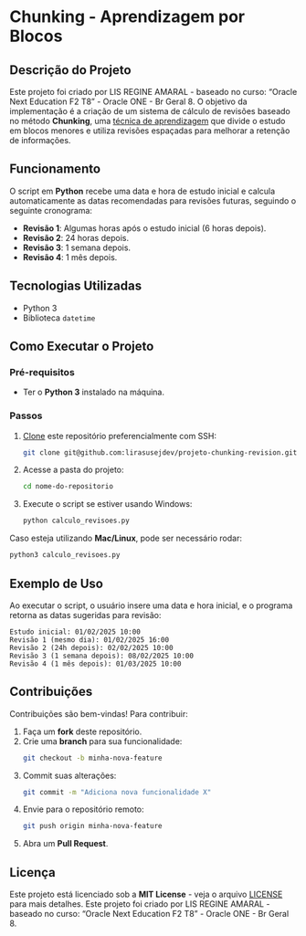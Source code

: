 # Chunking - Aprendizagem por Blocos

## Descrição do Projeto
Este projeto foi criado por LIS REGINE AMARAL - baseado no curso: “Oracle Next Education F2 T8” - Oracle ONE - Br Geral 8. O objetivo da implementação é a criação de um sistema de cálculo de revisões baseado no método **Chunking**, uma [técnica de aprendizagem](https://cursos.alura.com.br/forum/topico-conceitos-de-chunks-436017) que divide o estudo em blocos menores e utiliza revisões espaçadas para melhorar a retenção de informações.

## Funcionamento
O script em **Python** recebe uma data e hora de estudo inicial e calcula automaticamente as datas recomendadas para revisões futuras, seguindo o seguinte cronograma:

- **Revisão 1**: Algumas horas após o estudo inicial (6 horas depois).
- **Revisão 2**: 24 horas depois.
- **Revisão 3**: 1 semana depois.
- **Revisão 4**: 1 mês depois.

## Tecnologias Utilizadas
- Python 3
- Biblioteca `datetime`

## Como Executar o Projeto
### Pré-requisitos
- Ter o **Python 3** instalado na máquina.

### Passos
1. [Clone](https://docs.github.com/pt/repositories/creating-and-managing-repositories/cloning-a-repository) este repositório preferencialmente com SSH:
   ```bash
   git clone git@github.com:lirasusejdev/projeto-chunking-revision.git
   ```
2. Acesse a pasta do projeto:
   ```bash
   cd nome-do-repositorio
   ```
3. Execute o script se estiver usando Windows:
   ```bash
   python calculo_revisoes.py
   ```

Caso esteja utilizando **Mac/Linux**, pode ser necessário rodar:
   ```bash
   python3 calculo_revisoes.py
   ```

## Exemplo de Uso
Ao executar o script, o usuário insere uma data e hora inicial, e o programa retorna as datas sugeridas para revisão:

```
Estudo inicial: 01/02/2025 10:00
Revisão 1 (mesmo dia): 01/02/2025 16:00
Revisão 2 (24h depois): 02/02/2025 10:00
Revisão 3 (1 semana depois): 08/02/2025 10:00
Revisão 4 (1 mês depois): 01/03/2025 10:00
```

## Contribuições
Contribuições são bem-vindas! Para contribuir:
1. Faça um **fork** deste repositório.
2. Crie uma **branch** para sua funcionalidade:
   ```bash
   git checkout -b minha-nova-feature
   ```
3. Commit suas alterações:
   ```bash
   git commit -m "Adiciona nova funcionalidade X"
   ```
4. Envie para o repositório remoto:
   ```bash
   git push origin minha-nova-feature
   ```
5. Abra um **Pull Request**.

## Licença
Este projeto está licenciado sob a **MIT License** - veja o arquivo [LICENSE](LICENSE) para mais detalhes.
Este projeto foi criado por LIS REGINE AMARAL - baseado no curso: “Oracle Next Education F2 T8” - Oracle ONE - Br Geral 8.

